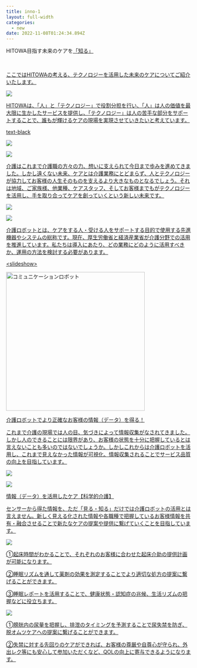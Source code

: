 ```yaml
---
title: inno-1
layout: full-width
categories:
  - new
date: 2022-11-08T01:24:34.894Z
---
```

<div class=" bg-blue-800 text-center font-bold bg-opacity-100 p-2 w-full h-full">

<span class="text-xm font-bold text-center text-white ">HITOWA目指す未来のケアを<a href="https://www.google.com"><a href="https://www.google.com"><span class="text-xs text-yellow-300 text-base font-bold">「知る」</span></div><br>

<span class="text-xm font-bold">ここではHITOWAの考える、</span><span class="text-blue-300 text-xm font-bold  underline">テクノロジーを活用した未来のケア</span><span class="text-xm font-bold underline">についてご紹介いたします。</span>

![](/images/1574302767.png)

<span class="text-xs t﻿ext-black ">HITOWAは、「人」と「テクノロジー」で役割分担を行い、「人」は人の価値を最大限に生かしたサービスを提供し、「テクノロジー」は人の苦手な部分をサポートすることで、誰もが輝けるケアの現場を実現させていきたいと考えています。</span><br>

t﻿ext-black

![](/images/image.png)

![](/images/1574302761.png)

<span class="text-xs text-black-600">介護はこれまで介護職の方々の力、想いに支えられて今日まで歩みを進めてきました。しかし遠くない未来、ケアとは介護業務にとどまらず、</span><span class="text-xs font-bold text-red-600">人とテクノロジーが協力してお客様の人生そのものを支えるより大きなものとなる</span><span class="text-xs">でしょう。それは地域、ご家族様、他業種、ケアスタッフ、そしてお客様までもがテクノロジーを活用し、手を取り合ってケアを創っていくという新しい未来です。</span> 

![](/images/image-1-.png)

![](/images/1574302876.png)

<span class="text-black-600 text-xm">介護ロボットとは、ケアをする人・受ける人をサポートする目的で使用する先進機器やシステムの総称です。現在、厚生労働省と経済産業省が介護分野での活用を推進しています。私たちは導入にあたり、どの業務にどのように活用すべきか、運用の方法を検討する必要があります。</span><br>

<﻿slideshow><br>

<img src="https://image.jimcdn.com/app/cms/image/transf/none/path/s96da70f606bae585/image/ibd36f1bffe415f3c/version/1574303531/image.png" data-orig-width="134" data-orig-height="133" alt="コミュニケーションロボット" style="height: 378.344px;"><br>

<span class="text-xm text-blue-600 font-bold">介護ロボットでより正確なお客様の情報（データ）を得る！</span>

<span class="text-xs">これまで介護の現場では人の目、気づきによって情報収集がなされてきました。しかし人のできることには限界があり、お客様の状態を十分に把握しているとは言えないことも多いのではないでしょうか。しかしこれからは介護ロボットを活用し、これまで見えなかった情報が可視化、情報収集されることでサービス品質の向上を目指しています。</span>





![](/images/1574303820.png)

![](/images/1574303866.png)



<span class="text-xm text-blue-600 font-bold">情報（データ）を活用したケア【科学的介護】</span><br>

<span class="text-xs text-black">センサーから得た情報を、ただ「見る・知る」だけでは介護ロボットの活用とは言えません。新しく見える化された情報や各職種で把握しているお客様情報を共有・融合させることで新たなケアの提案や提供に繋げていくことを目指しています。</span><br>

![](/images/1574312367.png)



<span class="text-xs text-black">➀起床時間がわかることで、<span class="text-xs text-red-600 ">それぞれのお客様に合わせた起床介助の提供計画が可能</sapn>になります。</span><br>

<span class="text-xs text-black">②睡眠リズムを通して薬剤の効果を測定することでより適切な処方の提案に繋げることができます。</span><br>

<span class="text-xs text-black">③睡眠レポートを活用することで、健康状態・認知症の兆候、生活リズムの把握などに役立ちます。</span>

![](/images/1574312593.png)



<span class="text-xs text-black">➀膀胱内の尿量を把握し、排泄のタイミングを予測することで尿失禁を防ぎ、脱オムツケアへの提案に繋げることができます。</span><br>

<span class="text-xs text-black">②失禁に対する先回りのケアができれば、お客様の尊厳や自尊心が守られ、外出レク等にも安心して参加いただくなど、QOLの向上に寄与できるようになります。</span>